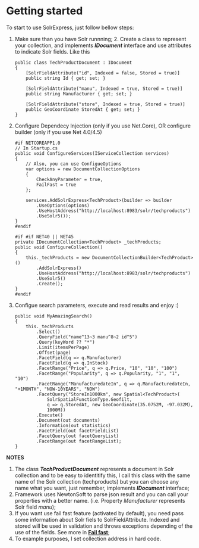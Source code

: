 # Getting started

To start to  use SolrExpress, just follow bellow steps:

1. Make sure than you have Solr runnning;
    2. Create a class to represent your collection, and implements **_IDocument_** interface and use attributes to indicate Solr fields. Like this
    ```
    public class TechProductDocument : IDocument
    {
        [SolrFieldAttribute("id", Indexed = false, Stored = true)]
        public string Id { get; set; }

        [SolrFieldAttribute("manu", Indexed = true, Stored = true)]
        public string Manufacturer { get; set; }

        [SolrFieldAttribute("store", Indexed = true, Stored = true)]
        public GeoCoordinate StoredAt { get; set; }
    }
    ```
3. Configure Dependecy Injection (only if you use Net.Core), OR configure builder (only if you use Net 4.0/4.5) 
    ```
    #if NETCOREAPP1.0
    // In Startup.cs
    public void ConfigureServices(IServiceCollection services)
    {
        // Also, you can use ConfigueOptions
        var options = new DocumentCollectionOptions
        {
            CheckAnyParameter = true,
            FailFast = true
        };

        services.AddSolrExpress<TechProduct>(builder => builder
            .UseOptions(options)
            .UseHostAddress("http://localhost:8983/solr/techproducts")
            .UseSolr5());
    }
    #endif
    ```

    ```
    #if #if NET40 || NET45
    private IDocumentCollection<TechProduct> _techProducts;
    public void ConfigureCollection()
    {
        this._techProducts = new DocumentCollectionBuilder<TechProduct>()
            .AddSolrExpress()
            .UseHostAddress("http://localhost:8983/solr/techproducts")
            .UseSolr5()
            .Create();
    }
    #endif
    ```
4. Configue search parameters, execute and read results and enjoy :)
    ```
    public void MyAmazingSearch()
    {
        this._techProducts
            .Select()
            .QueryField("name^13~3 manu^8~2 id^5")
            .Query(keyWord ?? "*")
            .Limit(itemsPerPage)
            .Offset(page)
            .FacetField(q => q.Manufacturer)
            .FacetField(q => q.InStock)
            .FacetRange("Price", q => q.Price, "10", "10", "100")
            .FacetRange("Popularity", q => q.Popularity, "1", "1", "10")
            .FacetRange("ManufacturedateIn", q => q.ManufacturedateIn, "+1MONTH", "NOW-10YEARS", "NOW")
            .FacetQuery("StoreIn1000km", new Spatial<TechProduct>(
                SolrSpatialFunctionType.Geofilt,
                q => q.StoredAt, new GeoCoordinate(35.0752M, -97.032M),
                1000M))
            .Execute()
            .Document(out documents)
            .Information(out statistics)
            .FacetField(out facetFieldList)
            .FacetQuery(out facetQueryList)
            .FacetRange(out facetRangeList);
    }
    ```

**NOTES**

1. The class **_TechProductDocument_** represents a document in Solr collection and to be easy to identitify this, I call this class with the same name of the Solr collection (techproducts) but you can choose any name what you want, just remember, implements **_IDocument_** interface;
2. Framework uses NewtonSoft to parse json result and you can call your properties with a better name. (i.e. Property _Manufacturer_ represents Solr field _manu_); 
3. If you want use fail fast feature (activated by default), you need pass some information about Solr fiels to SolrFieldAttribute. Indexed and stored will be used in validation and throws exceptions depending of the use of the fields. See more in **[Fail fast](/tutorials/fail-fast)**;
4. To example purposes, I set collection address in hard code.